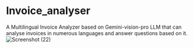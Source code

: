 # Invoice_analyser
A Multilingual Invoice Analyzer based on Gemini-vision-pro LLM that can analyse invoices in numerous languages and answer questions based on it.
![Screenshot (22)](https://github.com/thebotkiller/Invoice_analyser/assets/93796651/07fac942-c8d4-4103-880e-85d9e98a7a8f)
